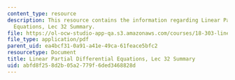 ```yaml
---
content_type: resource
description: This resource contains the information regarding Linear Partial Differential
  Equations, Lec 32 Summary.
file: https://ol-ocw-studio-app-qa.s3.amazonaws.com/courses/18-303-linear-partial-differential-equations-analysis-and-numerics-fall-2014/abfd8f258d2b05a2779f6ded3468828d_MIT18_303F14_Lecture32.pdf
file_type: application/pdf
parent_uid: ea4bcf31-0a91-a41e-49ca-61feace5bfc2
resourcetype: Document
title: Linear Partial Differential Equations, Lec 32 Summary
uid: abfd8f25-8d2b-05a2-779f-6ded3468828d
---
```

